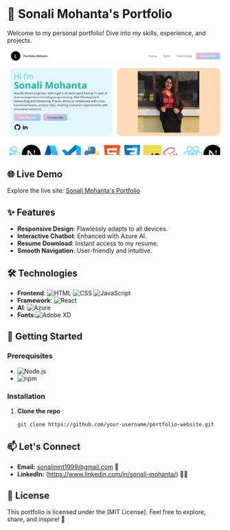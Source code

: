 # 🌟 Sonali Mohanta's Portfolio

Welcome to my personal portfolio! Dive into my skills, experience, and projects.

![Portfolio Screenshot](Downloads/Portfolio_Design-main/Portfolio_Design-main/imgs/Ss.png)

## 🌐 Live Demo
Explore the live site: [Sonali Mohanta's Portfolio](http://127.0.0.1:5500/portfolio-template-html-css-js/index.html)

## ✨ Features
- **Responsive Design**: Flawlessly adapts to all devices.
- **Interactive Chatbot**: Enhanced with Azure AI.
- **Resume Download**: Instant access to my resume.
- **Smooth Navigation**: User-friendly and intuitive.

## 🛠 Technologies
- **Frontend**: ![HTML](https://img.shields.io/badge/HTML5-E34F26?style=flat&logo=html5&logoColor=white) ![CSS](https://img.shields.io/badge/CSS3-1572B6?style=flat&logo=css3&logoColor=white) ![JavaScript](https://img.shields.io/badge/JavaScript-F7DF1E?style=flat&logo=javascript&logoColor=black)
- **Framework**: ![React](https://img.shields.io/badge/React-20232A?style=flat&logo=react&logoColor=61DAFB)
- **AI**: ![Azure](https://img.shields.io/badge/Azure_AI-0078D4?style=flat&logo=microsoft-azure&logoColor=white)
- **Fonts**:![Adobe XD](https://img.shields.io/badge/Adobe%20XD-470137?style=flat&logo=Adobe%20XD&logoColor=#FF61F6)


## 🚀 Getting Started

### Prerequisites
- ![Node.js](https://img.shields.io/badge/Node.js-339933?style=flat&logo=nodedotjs&logoColor=white)
- ![npm](https://img.shields.io/badge/npm-CB3837?style=flat&logo=npm&logoColor=white)

### Installation
1. **Clone the repo**
   ```sh
   git clone https://github.com/your-username/portfolio-website.git

## 📫 Let's Connect
- **Email:** sonalimnt1999@gmail.com 📧
- **LinkedIn:** (https://www.linkedin.com/in/sonali-mohanta/) 👨‍💼

## 📜 License
This portfolio is licensed under the [MIT License]. Feel free to explore, share, and inspire! 🚀
